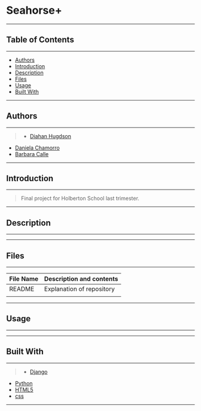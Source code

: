 # Seahorse+

---
## Table of Contents

---

- [Authors](#authors)
- [Introduction](#introduction)
- [Description](#description)
- [Files](#files)
- [Usage](#Usage)
- [Built With](#built-with)

---

## Authors
---

> * [Diahan Hugdson](https:://twitter.com/diaalgo)
  * [Daniela Chamorro](https://twitter.com/dalexach)
  * [Barbara Calle](https://twitter.com/dabrabgellak)

---

## Introduction
---

> Final project for Holberton School last trimester.

---

## Description
---

> 

---

## Files

---

| File Name | Description and contents |
| --- | --- |
| README | Explanation of repository |
|  |  |

---

##  Usage
---


---

## Built With

---

> * [Django](https://www.djangoproject.com/)
  * [Python](https://www.python.org/)
  * [HTML5](https://www.w3schools.com/html/html5_intro.asp)
  * [css](https://www.w3schools.com/css/)

---
